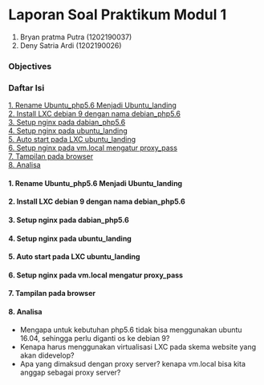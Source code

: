 # Laporan Soal Praktikum Modul 1

1. Bryan pratma Putra (1202190037)
2. Deny Satria Ardi (1202190026)


### Objectives

### Daftar Isi
[1. Rename Ubuntu_php5.6 Menjadi Ubuntu_landing](https://github.com/bryanpratama/Sistem-Administrasi-Server/new/main/Modul%201#1-rename-ubuntu_php56-menjadi-ubuntu_landing)<br>
[2. Install LXC debian 9 dengan nama debian_php5.6](https://github.com/bryanpratama/Sistem-Administrasi-Server/new/main/Modul%201#2-install-lxc-debian-9-dengan-nama-debian_php56)<br>
[3. Setup nginx pada dabian_php5.6](https://github.com/bryanpratama/Sistem-Administrasi-Server/new/main/Modul%201#3-setup-nginx-pada-dabian_php56)<br>
[4. Setup nginx pada ubuntu_landing](https://github.com/bryanpratama/Sistem-Administrasi-Server/new/main/Modul%201#4-setup-nginx-pada-ubuntu_landing)<br>
[5. Auto start pada LXC ubuntu_landing](https://github.com/bryanpratama/Sistem-Administrasi-Server/new/main/Modul%201#5-auto-start-pada-lxc-ubuntu_landing)<br>
[6. Setup nginx pada vm.local mengatur proxy_pass](https://github.com/bryanpratama/Sistem-Administrasi-Server/new/main/Modul%201#6-setup-nginx-pada-vmlocal-mengatur-proxy_pass)<br>
[7. Tampilan pada browser](https://github.com/bryanpratama/Sistem-Administrasi-Server/new/main/Modul%201#7-tampilan-pada-browser)<br>
[8. Analisa](https://github.com/bryanpratama/Sistem-Administrasi-Server/new/main/Modul%201#8-analisa)<br>

#### 1. Rename Ubuntu_php5.6 Menjadi Ubuntu_landing


#### 2. Install LXC debian 9 dengan nama debian_php5.6


#### 3. Setup nginx pada dabian_php5.6


#### 4. Setup nginx pada ubuntu_landing


#### 5. Auto start pada LXC ubuntu_landing


#### 6. Setup nginx pada vm.local mengatur proxy_pass


#### 7. Tampilan pada browser


#### 8. Analisa
   - Mengapa untuk kebutuhan php5.6 tidak bisa menggunakan ubuntu 16.04, sehingga perlu diganti os ke debian 9?
   - Kenapa harus menggunakan virtualisasi LXC pada skema website yang akan didevelop?
   - Apa yang dimaksud dengan proxy server? kenapa vm.local bisa kita anggap sebagai proxy server?
